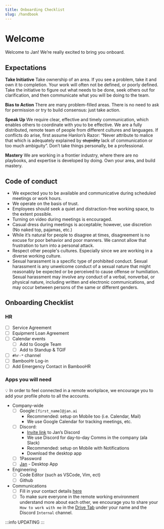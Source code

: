 ```yaml
---
title: Onboarding Checklist
slug: /handbook
---
```



# Welcome

Welcome to Jan! We’re really excited to bring you onboard.

## Expectations


**Take Initiative**  Take ownership of an area. If you see a problem, take it and own it to completion. Your work will often not be defined, or poorly defined. Take the initiative to figure out what needs to be done, seek others out for clarification, and then communicate what you will be doing to the team.

 **Bias to Action** There are many problem-filled areas. There is no need to ask for permission or try to build consensus: just take action.   
 
**Speak Up** We require clear, effective and timely communication, which enables others to coordinate with you to be effective.  We are a fully distributed, remote team of people from different cultures and languages. If conflicts do arise, first assume Hanlon’s Razor: “Never attribute to malice that which is adequately explained by ~~stupidity~~ lack of communication or too much ambiguity”. Don’t take things personally, be a professional. 

**Mastery** We are working in a frontier industry, where there are no playbooks, and expertise is developed by doing. Own your area, and build mastery.


## Code of conduct

-   We expected you to be available and communicative during scheduled meetings or work hours.
-   We operate on the basis of trust.
-   Employees should seek a quiet and distraction-free working space, to the extent possible.
-   Turning on video during meetings is encouraged.
-   Casual dress during meetings is acceptable; however, use discretion (No naked top, pajamas, etc.)
-   While it’s natural for people to disagree at times, disagreement is no excuse for poor behavior and poor manners. We cannot allow that frustration to turn into a personal attack.
-   Respect other people's cultures. Especially since we are working in a diverse working culture.
-   Sexual harassment is a specific type of prohibited conduct. Sexual harassment is any unwelcome conduct of a sexual nature that might reasonably be expected or be perceived to cause offense or humiliation. Sexual harassment may involve any conduct of a verbal, nonverbal, or physical nature, including written and electronic communications, and may occur between persons of the same or different genders.

## Onboarding Checklist

### HR

-   [ ] Service Agreement
-   [ ] Equipment Loan Agreement
-   [ ]  Calendar events
    -   [ ] Add to Google Team 
    -   [ ] Add to Standup & TGIF
-   [ ] `#hr-*` channel
-   [ ] BambooHr Log-in
-   [ ] Add Emergency Contact in BambooHR 

### Apps you will need

<aside> 💡 In order to feel connected in a remote workplace, we encourage you to add your profile photo to all the accounts.

</aside>

-   Company-wide
    -   [ ] Google:`[first_name]@jan.ai`
        -   Recommended: setup on Mobile too (i.e. Calendar, Mail)
        -   We use Google Calendar for tracking meetings, etc. 
    -   [ ] Discord:
        -   [Invite link](https://discord.gg/sZb6qxfgyx) to Jan’s Discord
        -   We use Discord for day-to-day Comms in the company (ala Slack)
        -   Recommended: setup on Mobile with Notifications
        -   Download the desktop app
    -   [ ] 1Password
    -   [ ] [Jan](https://jan.ai/) - Desktop App
-   Engineering
    -   [ ] Code Editor (such as VSCode, Vim, ect)
    -   [ ] Github
-   Communications
    -   [ ] Fill in your contact details [here](https://docs.google.com/spreadsheets/d/1KAxya29_wb1bEESiFJeCrOec4pCG3uA2D4_VPgAn89U/edit#gid=0)
    -   [ ] To make sure everyone in the remote working environment understand more about each other, we encourage you to share your `How to work with me` in the [Drive Tab](https://docs.google.com/spreadsheets/d/1KAxya29_wb1bEESiFJeCrOec4pCG3uA2D4_VPgAn89U/edit#gid=0) under your name and the Discord `Internal` channel. 

:::info UPDATING
:::
